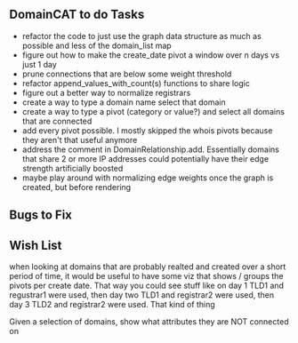 
## DomainCAT to do Tasks
- refactor the code to just use the graph data structure as much as possible and less of the domain_list map
- figure out how to make the create_date pivot a window over n days vs just 1 day
- prune connections that are below some weight threshold
- refactor append_values_with_count(s) functions to share logic
- figure out a better way to normalize registrars
- create a way to type a domain name select that domain
- create a way to type a pivot (category or value?) and select all domains that are connected
- add every pivot possible. I mostly skipped the whois pivots because they aren't that useful anymore
- address the comment in DomainRelationship.add. Essentially domains that share 2 or more IP addresses could potentially have their edge strength artificially boosted
- maybe play around with normalizing edge weights once the graph is created, but before rendering

## Bugs to Fix

## Wish List

when looking at domains that are probably realted and created over a short period of time, it would be useful to have some viz that shows / groups the pivots per create date. That way you could see stuff like on day 1 TLD1 and regustrar1 were used, then day two TLD1 and registrar2 were used, then day 3 TLD2 and registrar2 were used. That kind of thing

Given a selection of domains, show what attributes they are NOT connected on